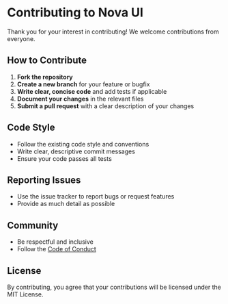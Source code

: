 # Contributing to Nova UI

Thank you for your interest in contributing! We welcome contributions from everyone.

## How to Contribute

1. **Fork the repository**
2. **Create a new branch** for your feature or bugfix
3. **Write clear, concise code** and add tests if applicable
4. **Document your changes** in the relevant files
5. **Submit a pull request** with a clear description of your changes

## Code Style
- Follow the existing code style and conventions
- Write clear, descriptive commit messages
- Ensure your code passes all tests

## Reporting Issues
- Use the issue tracker to report bugs or request features
- Provide as much detail as possible

## Community
- Be respectful and inclusive
- Follow the [Code of Conduct](CODE_OF_CONDUCT.md)

## License
By contributing, you agree that your contributions will be licensed under the MIT License.
